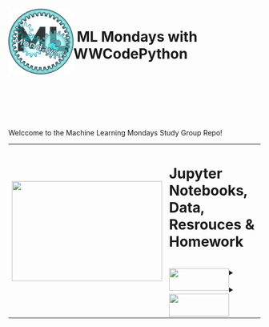 <br>

<img align="left" width="130" src="images/ML Mondays_II.png">
<p vertical-align="left"><h1>&nbsp;ML Mondays with WWCodePython</h1>
</p>

<br><br><br><br>

&nbsp;

Welccome to the Machine Learning Mondays Study Group Repo!

<div>
<table style="border: none;">
  <tr style="border: none;">
    <th style="border: none;"><img align="left" width="300" height="200" src="/images/WWCodePythonLogo (1).png"><br></th>
    <td width="60%" align="left" style="border: none;"><p vertical-align="middle"><h1>Jupyter Notebooks, Data, Resrouces & Homework </h1></p>
<br>
<div>
<details>
 	<summary><img align="left" width="120" height="45" src="/images/Notes.png"><br>
    </summary>
    
<br>


<br>
<br>

</details>
</div>
<br>
<div>
<details>
    <summary><img align="left" width="120" height="45" src="/images/Code.png">
    </summary>
<br>
  

<br>
</details>
</div>
</td>
  </tr>
</table>

